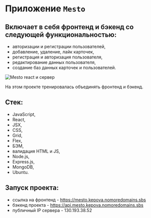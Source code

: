 # Приложение `Mesto`

## Включает в себя фронтенд и бэкенд со следующей функциональностью:
- авторизации и регистрации пользователей,
- добавление, удаление, лайк карточек,
- регистрация и авторизация пользователя,
- редактирование данных пользователя,
- создание баз данных карточек и пользователей.

![Mesto react и сервер](https://user-images.githubusercontent.com/73786589/198526366-6ef69b21-081a-42ea-ad13-1c245dd9b81d.png)

На этом проекте тренировалась объединять фронтенд и бэкенд.

## Стек:
- JavaScript,
- React,
- JSX,
- CSS,
- Grid,
- Flex,
- БЭМ,
- валидация HTML и JS,
- Node.js,
- Express.js,
- MongoDB,
- Ubuntu.

## Запуск проекта:
* ссылка на фронтенд - https://mesto.kepova.nomoredomains.sbs
* бэкенд проекта - https://api.mesto.kepova.nomoredomains.sbs
* публичный IP сервера - 130.193.38.52
